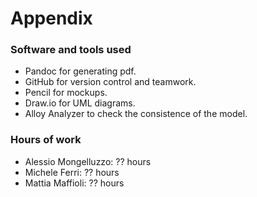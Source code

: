 # Appendix

### Software and tools used

- Pandoc for generating pdf.
- GitHub for version control and teamwork.
- Pencil for mockups.
- Draw.io for UML diagrams.
- Alloy Analyzer to check the consistence of the model.

### Hours of work

- Alessio Mongelluzzo: ?? hours
- Michele Ferri: ?? hours
- Mattia Maffioli: ?? hours